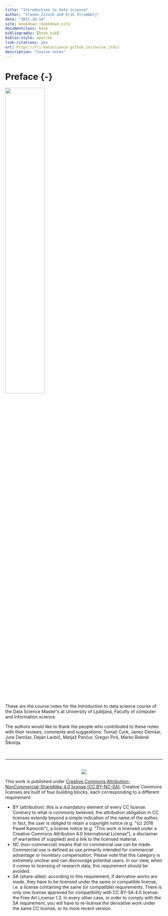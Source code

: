 ```yaml
--- 
title: "Introduction to data science"
author: "Slavko Žitnik and Erik Štrumbelj"
date: "2021-10-14"
site: bookdown::bookdown_site
documentclass: book
bibliography: [book.bib]
biblio-style: apalike
link-citations: yes
url: https://fri-datascience.github.io/course_itds/
description: "Course notes"
---
```


# Preface {-}

<img src="logo.svg" width="50%">

These are the course notes for the Introduction to data science course of the Data Science Master's at University of Ljubljana, Faculty of computer and information science.

The authors would like to thank the people who contributed to these notes with their reviews, comments and suggestions: Tomaž Curk, Janez Demšar, Jure Demšar, Dejan Lavbič, Matjaž Pančur, Gregor Pirš, Marko Robnik Šikonja.

<br>
<hr>
<br>

<center><img src="cc_license.png"></center>

This work is published under [Creative Commons Attribution-NonCommercial-ShareAlike 4.0 license (CC BY-NC-SA)](https://creativecommons.org/licenses/by-nc-sa/4.0/legalcode). Creative Commons licenses are built of four building blocks, each corresponding to a different requirement:

* BY (attribution): this is a mandatory element of every CC license. Contrary to what is commonly believed, the attribution obligation in CC licenses extends beyond a simple indication of the name of the author; in fact, the user is obliged to retain a copyright notice (e.g. "(c) 2016 Paweł Kamocki"), a license notice (e.g. "This work is licensed under a Creative Commons Attribution 4.0 International License"), a disclaimer of warranties (if supplied) and a link to the licensed material.
* NC (non-commercial) means that no commercial use can be made. Commercial use is defined as use primarily intended for commercial advantage or monetary compensation. Please note that this category is extremely unclear and can discourage potential users. In our view, when it comes to licensing of research data, this requirement should be avoided.
* SA (share-alike): according to this requirement, if derivative works are made, they have to be licensed under the same or compatible license, i.e. a license containing the same (or compatible) requirements. There is only one license approved for compatibility with CC BY-SA 4.0 license: the Free Art License 1.3. In every other case, in order to comply with the SA requirement, you will have to re-license the derivative work under the same CC license, or its more recent version.
